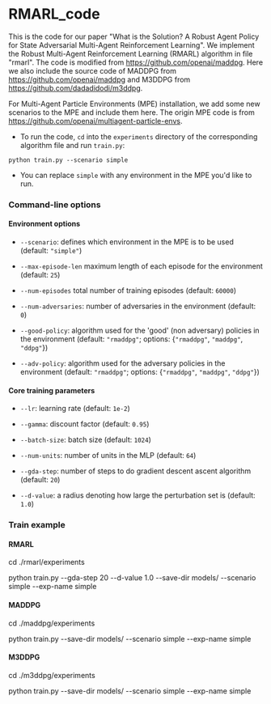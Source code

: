 # RMARL_code
This is the code for our paper "What is the Solution? A Robust Agent Policy for State Adversarial Multi-Agent Reinforcement Learning". We implement the Robust Multi-Agent Reinforcement Learning (RMARL) algorithm in file "rmarl". The code is modified from https://github.com/openai/maddpg. Here we also include the source code of MADDPG from https://github.com/openai/maddpg and M3DDPG from https://github.com/dadadidodi/m3ddpg.

For Multi-Agent Particle Environments (MPE) installation, we add some new scenarios to the MPE and include them here. The origin MPE code is from https://github.com/openai/multiagent-particle-envs.

- To run the code, `cd` into the `experiments` directory of the corresponding algorithm file and run `train.py`:

``python train.py --scenario simple``

- You can replace `simple` with any environment in the MPE you'd like to run.

### Command-line options

#### Environment options

- `--scenario`: defines which environment in the MPE is to be used (default: `"simple"`)

- `--max-episode-len` maximum length of each episode for the environment (default: `25`)

- `--num-episodes` total number of training episodes (default: `60000`)

- `--num-adversaries`: number of adversaries in the environment (default: `0`)

- `--good-policy`: algorithm used for the 'good' (non adversary) policies in the environment
(default: `"rmaddpg"`; options: {`"rmaddpg"`, `"maddpg"`, `"ddpg"`})

- `--adv-policy`: algorithm used for the adversary policies in the environment
(default: `"rmaddpg"`; options: {`"rmaddpg"`, `"maddpg"`, `"ddpg"`})

#### Core training parameters

- `--lr`: learning rate (default: `1e-2`)

- `--gamma`: discount factor (default: `0.95`)

- `--batch-size`: batch size (default: `1024`)

- `--num-units`: number of units in the MLP (default: `64`)

- `--gda-step`: number of steps to do gradient descent ascent algorithm (default: `20`)

- `--d-value`: a radius denoting how large the perturbation set is (default: `1.0`)

### Train example

#### RMARL
cd ./rmarl/experiments

python train.py --gda-step 20 --d-value 1.0  --save-dir models/ --scenario simple --exp-name simple

#### MADDPG
cd ./maddpg/experiments

python train.py --save-dir models/ --scenario simple --exp-name simple

#### M3DDPG
cd ./m3ddpg/experiments

python train.py --save-dir models/ --scenario simple --exp-name simple

